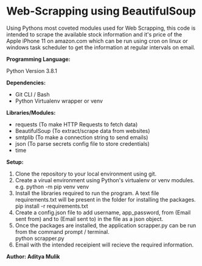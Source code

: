 # Web-Scrapping using BeautifulSoup

Using Pythons most coveted modules used for Web Scrapping, this code is intended to scrape the available stock information and it's price of the Apple iPhone 11 on amazon.com which can be run using cron on linux or windows task scheduler to get the information at regular intervals on email.

**Programming Language:**

Python Version 3.8.1 

**Dependencies:**

* Git CLI / Bash
* Python Virtualenv wrapper or venv

**Libraries/Modules:**

* requests (To make HTTP Requests to fetch data)
* BeautifulSoup (To extract/scrape data from websites)
* smtplib (To make a connection string to send emails)
* json (To parse secrets config file to store credentials)
* time 

**Setup:**

  1. Clone the repository to your local environment using git. 
  2. Create a virual environment using Python's virtualenv or venv modules.\
     e.g. python -m pip venv venv
  3. Install the libraries required to run the program. A text file requirements.txt will be present in the folder for installing the packages.\
     pip install -r requirements.txt
  4. Create a config.json file to add username, app_password, from (Email sent from) and to (Email sent to) in the file as a json object.
  5. Once the packages are installed, the application scrapper.py can be run from the command prompt / terminal.\
     python scrapper.py
  6. Email with the intended receipient will recieve the required information.
  
**Author: Aditya Mulik**
